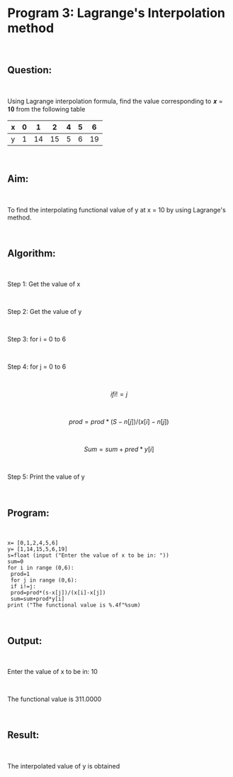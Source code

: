 # Program 3: Lagrange's Interpolation method

<br>

## Question:

<br>

Using Lagrange interpolation formula, find the value corresponding to 𝒙 = 𝟏𝟎 from the following table 

| x   | 0  | 1  | 2  | 4  | 5  | 6  |
| --- | -- | -- | -- | -- | -- | -- |
| y   | 1  | 14 | 15 | 5  | 6  | 19 |


<br>

## Aim:

<br>

To find the interpolating functional value of y at x = 10 by using Lagrange's method.

<br>

## Algorithm:

<br>

Step 1: Get the value of x

<br>

Step 2: Get the value of y

<br>

Step 3: for i = 0 to 6

<br>

Step 4: for j = 0 to 6

<br>

$$
if i ! = j
$$

<br>

$$
prod = prod * ( S - n [j])/(x [i] - n[j])
$$

<br>

$$
Sum = sum + pred * y[i]
$$

<br>

Step 5: Print the value of y

<br>

## Program:

<br>

```
x= [0,1,2,4,5,6]
y= [1,14,15,5,6,19]
s=float (input ("Enter the value of x to be in: "))
sum=0
for i in range (0,6):
 prod=1
 for j in range (0,6):
 if i!=j:
 prod=prod*(s-x[j])/(x[i]-x[j])
 sum=sum+prod*y[i]
print ("The functional value is %.4f"%sum) 
```

<br>

## Output:

<br>

Enter the value of x to be in: 10

<br>

The functional value is 311.0000 

<br>

## Result:

<br>

The interpolated value of y is obtained
